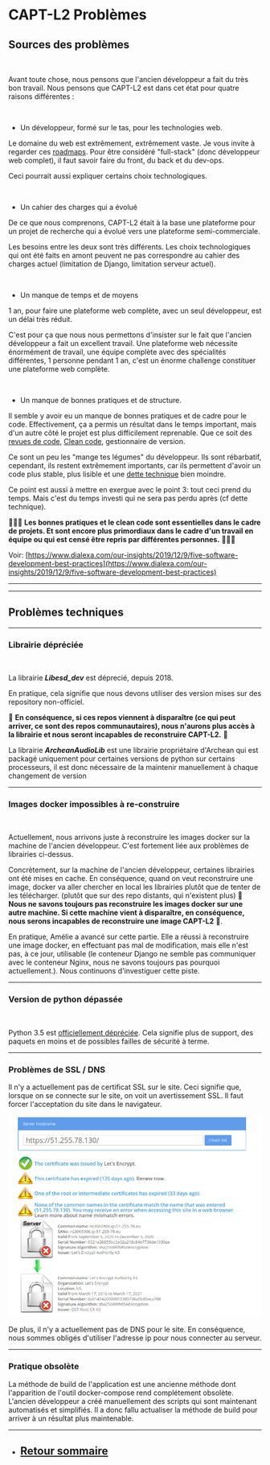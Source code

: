 # CAPT-L2 Problèmes

## Sources des problèmes

<br>

Avant toute chose, nous pensons que l'ancien développeur a fait du très bon travail. Nous pensons que CAPT-L2 est dans cet état pour quatre raisons différentes :

<br>

- Un développeur, formé sur le tas, pour les technologies web.

Le domaine du web est extrêmement, extrêmement vaste. Je vous invite à regarder ces [roadmaps](https://github.com/kamranahmedse/developer-roadmap). Pour être considéré "full-stack" (donc développeur web complet), il faut savoir faire du front, du back et du dev-ops.

Ceci pourrait aussi expliquer certains choix technologiques.

<br>

- Un cahier des charges qui a évolué

De ce que nous comprenons, CAPT-L2 était à la base une plateforme pour un projet de recherche qui a évolué vers une plateforme semi-commerciale.

Les besoins entre les deux sont très différents. Les choix technologiques qui ont été faits en amont peuvent ne pas correspondre au cahier des charges actuel (limitation de Django, limitation serveur actuel).

<br>

- Un manque de temps et de moyens

1 an, pour faire une plateforme web complète, avec un seul développeur, est un délai très réduit.

C'est pour ça que nous nous permettons d'insister sur le fait que l'ancien développeur a fait un excellent travail. Une plateforme web nécessite énormément de travail, une équipe complète avec des spécialités différentes, 1 personne pendant 1 an, c'est un énorme challenge constituer une plateforme web complète.

<br>

- Un manque de bonnes pratiques et de structure.

Il semble y avoir eu un manque de bonnes pratiques et de cadre pour le code. Effectivement, ça a permis un résultat dans le temps important, mais d'un autre côté le projet est plus difficilement reprenable. Que ce soit des [revues de code](https://fr.wikipedia.org/wiki/Revue_de_code), [Clean code](https://damien.pobel.fr/post/clean-code/), gestionnaire de version.

Ce sont un peu les "mange tes légumes" du développeur. Ils sont rébarbatif, cependant, ils restent extrêmement importants, car ils permettent d'avoir un code plus stable, plus lisible et une [dette technique](https://fr.wikipedia.org/wiki/Dette_technique) bien moindre.

Ce point est aussi à mettre en exergue avec le point 3: tout ceci prend du temps. Mais c'est du temps investi qui ne sera pas perdu après (cf dette technique).

🔴🔴🔴
**Les bonnes pratiques et le clean code sont essentielles dans le cadre de projets. Et sont encore plus primordiaux dans le cadre d'un travail en équipe ou qui est censé être repris par différentes personnes.**
🔴🔴🔴

Voir: [https://www.dialexa.com/our-insights/2019/12/9/five-software-development-best-practices](https://www.dialexa.com/our-insights/2019/12/9/five-software-development-best-practices)

---

---

## Problèmes techniques

---

### **Librairie dépréciée**

<br>

La librairie **_Libesd_dev_** est déprecié, depuis 2018.

En pratique, cela signifie que nous devons utiliser des version mises sur des repository non-officiel.

🔴 **En conséquence, si ces repos viennent à disparaître (ce qui peut arriver, ce sont des repos communautaires), nous n'aurons plus accès à la librairie et nous seront incapables de reconstruire CAPT-L2.** 🔴

La librairie **_ArcheanAudioLib_** est une librairie propriétaire d'Archean qui est packagé uniquement pour certaines versions de python sur certains processeurs, il est donc nécessaire de la maintenir manuellement à chaque changement de version

---

### **Images docker impossibles à re-construire**

<br>

Actuellement, nous arrivons juste à reconstruire les images docker sur la machine de l'ancien développeur. C'est fortement liée aux problèmes de librairies ci-dessus.

Concrètement, sur la machine de l'ancien développeur, certaines librairies ont été mises en cache. En conséquence, quand on veut reconstruire une image, docker va aller chercher en local les librairies plutôt que de tenter de les télécharger. (plutôt que sur des repo distants, qui n'existent plus) 🔴 **Nous ne savons toujours pas reconstruire les images docker sur une autre machine. Si cette machine vient à disparaître, en conséquence, nous serons incapables de reconstruire une image CAPT-L2** 🔴.

En pratique, Amélie a avancé sur cette partie. Elle a réussi à reconstruire une image docker, en effectuant pas mal de modification, mais elle n'est pas, à ce jour, utilisable (le conteneur Django ne semble pas communiquer avec le conteneur Nginx, nous ne savons toujours pas pourquoi actuellement.). Nous continuons d'investiguer cette piste.

---

### **Version de python dépassée**

<br>

Python 3.5 est [officiellement dépréciée](https://www.python.org/downloads/release/python-3510/). Cela signifie plus de support, des paquets en moins et de possibles failles de sécurité à terme.

---

### **Problèmes de SSL / DNS**

Il n'y a actuellement pas de certificat SSL sur le site. Ceci signifie que, lorsque on se connecte sur le site, on voit un avertissement SSL. Il faut forcer l'acceptation du site dans le navigateur.

![SSL](./Images/Capture.png)

De plus, il n'y a actuellement pas de DNS pour le site. En conséquence, nous sommes obligés d'utiliser l'adresse ip pour nous connecter au serveur.

---

### **Pratique obsolète**

La méthode de build de l'application est une ancienne méthode dont l'apparition de l'outil docker-compose rend complétement obsolète. L'ancien développeur a créé manuellement des scripts qui sont maintenant automatisés et simplifiés. Il a donc fallu actualiser la méthode de build pour arriver à un résultat plus maintenable.

---

- ## [Retour sommaire](../README.md)

